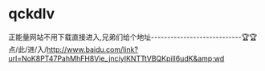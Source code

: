# qckdlv
正能量网站不用下载直接进入,兄弟们给个地址----------------------------🏆🏆点/此/进/入/http://www.baidu.com/link?url=NoK8PT47PahMhFH8Vie_jnciyIKNTTtVBQKpill6udK&amp;wd
